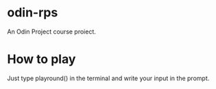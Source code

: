 # odin-rps
An Odin Project course proiect.

# How to play
Just type playround() in the terminal and write your input in the prompt.
